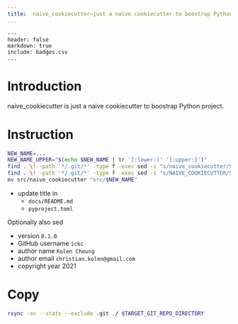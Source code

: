 ```yaml
---
title:	naive_cookiecutter—just a naive cookiecutter to boostrap Python project
...
```


``` {.table}
---
header: false
markdown: true
include: badges.csv
...
```

# Introduction

naive_cookiecutter is just a naive cookiecutter to boostrap Python project.

# Instruction

```bash
NEW_NAME=...
NEW_NAME_UPPER="$(echo $NEW_NAME | tr '[:lower:]' '[:upper:]')"
find . \! -path '*/.git/*' -type f -exec sed -i "s/naive_cookiecutter/$NEW_NAME/g" {} +
find . \! -path '*/.git/*' -type f -exec sed -i "s/NAIVE_COOKIECUTTER/$NEW_NAME_UPPER/g" {} +
mv src/naive_cookiecutter "src/$NEW_NAME"
```

- update title in
    - `docs/README.md`
    - `pyproject.toml`

Optionally also sed

- version `0.1.0`
- GitHub username `ickc`
- author name `Kolen Cheung`
- author email `christian.kolen@gmail.com`
- copyright year 2021

# Copy

```bash
rsync -av --stats --exclude .git ./ $TARGET_GIT_REPO_DIRECTORY
```
